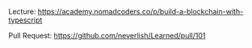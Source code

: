 Lecture: https://academy.nomadcoders.co/p/build-a-blockchain-with-typescript

Pull Request: https://github.com/neverlish/Learned/pull/101
